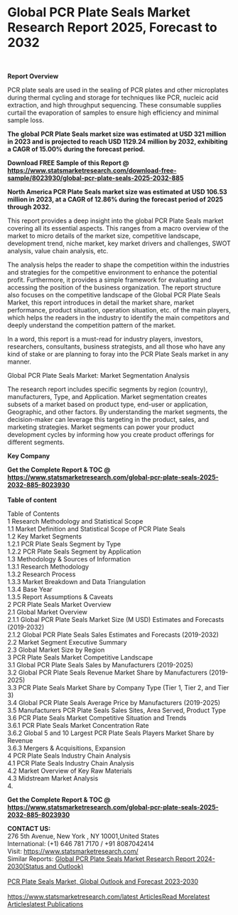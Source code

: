 <h1>Global PCR Plate Seals Market Research Report 2025, Forecast to 2032</h1><br/><p><strong>Report Overview</strong></p><p>PCR plate seals are used in the sealing of PCR plates and other microplates during thermal cycling and storage for techniques like PCR, nucleic acid extraction, and high throughput sequencing. These consumable supplies curtail the evaporation of samples to ensure high efficiency and minimal sample loss.</p><p><strong>The global PCR Plate Seals market size was estimated at USD 321 million in 2023 and is projected to reach USD 1129.24 million by 2032, exhibiting a <strong>CAGR</strong> of 15.00% during the forecast period.</strong></p><p><strong>Download FREE Sample of this Report @ <a href="https://www.statsmarketresearch.com/download-free-sample/8023930/global-pcr-plate-seals-2025-2032-885">https://www.statsmarketresearch.com/download-free-sample/8023930/global-pcr-plate-seals-2025-2032-885</a></strong></p><p><strong>North America PCR Plate Seals market size was estimated at USD 106.53 million in 2023, at a <strong>CAGR</strong> of 12.86% during the forecast period of 2025 through 2032.</strong></p><p>This report provides a deep insight into the global PCR Plate Seals market covering all its essential aspects. This ranges from a macro overview of the market to micro details of the market size, competitive landscape, development trend, niche market, key market drivers and challenges, SWOT analysis, value chain analysis, etc.</p><p>The analysis helps the reader to shape the competition within the industries and strategies for the competitive environment to enhance the potential profit. Furthermore, it provides a simple framework for evaluating and accessing the position of the business organization. The report structure also focuses on the competitive landscape of the Global PCR Plate Seals Market, this report introduces in detail the market share, market performance, product situation, operation situation, etc. of the main players, which helps the readers in the industry to identify the main competitors and deeply understand the competition pattern of the market.</p><p>In a word, this report is a must-read for industry players, investors, researchers, consultants, business strategists, and all those who have any kind of stake or are planning to foray into the PCR Plate Seals market in any manner.</p><p>Global PCR Plate Seals Market: Market Segmentation Analysis</p><p>The research report includes specific segments by region (country), manufacturers, Type, and Application. Market segmentation creates subsets of a market based on product type, end-user or application, Geographic, and other factors. By understanding the market segments, the decision-maker can leverage this targeting in the product, sales, and marketing strategies. Market segments can power your product development cycles by informing how you create product offerings for different segments.</p><p><strong>Key Company</strong></p><div><b>Get the Complete Report & TOC @ <a href="https://www.statsmarketresearch.com/global-pcr-plate-seals-2025-2032-885-8023930">https://www.statsmarketresearch.com/global-pcr-plate-seals-2025-2032-885-8023930</a></b></div><br><b>Table of content</b><p>Table of Contents<br />1 Research Methodology and Statistical Scope<br />1.1 Market Definition and Statistical Scope of PCR Plate Seals<br />1.2 Key Market Segments<br />1.2.1 PCR Plate Seals Segment by Type<br />1.2.2 PCR Plate Seals Segment by Application<br />1.3 Methodology & Sources of Information<br />1.3.1 Research Methodology<br />1.3.2 Research Process<br />1.3.3 Market Breakdown and Data Triangulation<br />1.3.4 Base Year<br />1.3.5 Report Assumptions & Caveats<br />2 PCR Plate Seals Market Overview<br />2.1 Global Market Overview<br />2.1.1 Global PCR Plate Seals Market Size (M USD) Estimates and Forecasts (2019-2032)<br />2.1.2 Global PCR Plate Seals Sales Estimates and Forecasts (2019-2032)<br />2.2 Market Segment Executive Summary<br />2.3 Global Market Size by Region<br />3 PCR Plate Seals Market Competitive Landscape<br />3.1 Global PCR Plate Seals Sales by Manufacturers (2019-2025)<br />3.2 Global PCR Plate Seals Revenue Market Share by Manufacturers (2019-2025)<br />3.3 PCR Plate Seals Market Share by Company Type (Tier 1, Tier 2, and Tier 3)<br />3.4 Global PCR Plate Seals Average Price by Manufacturers (2019-2025)<br />3.5 Manufacturers PCR Plate Seals Sales Sites, Area Served, Product Type<br />3.6 PCR Plate Seals Market Competitive Situation and Trends<br />3.6.1 PCR Plate Seals Market Concentration Rate<br />3.6.2 Global 5 and 10 Largest PCR Plate Seals Players Market Share by Revenue<br />3.6.3 Mergers & Acquisitions, Expansion<br />4 PCR Plate Seals Industry Chain Analysis<br />4.1 PCR Plate Seals Industry Chain Analysis<br />4.2 Market Overview of Key Raw Materials<br />4.3 Midstream Market Analysis<br />4.<br><div><b>Get the Complete Report & TOC @ <a href="https://www.statsmarketresearch.com/global-pcr-plate-seals-2025-2032-885-8023930">https://www.statsmarketresearch.com/global-pcr-plate-seals-2025-2032-885-8023930</a></b></div></p> <b>CONTACT US:</b><br>276 5th Avenue, New York , NY 10001,United States<br>International: (+1) 646 781 7170 / +91 8087042414<br>Visit: <a href="https://www.statsmarketresearch.com/">https://www.statsmarketresearch.com/</a><br>Similar Reports: <a href="https://www.statsmarketresearch.com/global-pcr-plate-seals-2025-2032-885-8023930">Global PCR Plate Seals Market Research Report 2024-2030(Status and Outlook)</a><br/><br/><a href="https://www.statsmarketresearch.com/global-pcr-plate-seals-2025-2032-885-8023930">PCR Plate Seals Market, Global Outlook and Forecast 2023-2030</a><br/><br/><a href="https://gyeongbokgung.com">https://www.statsmarketresearch.com/</a><a href="https://hallyeomaritime.com">latest Articles</a><a href="https://jingwansa.com">Read More</a><a href=https://nguoiviet.jp/">latest Articles</a><a href="https://www.intelmarketresearch.com/">latest Publications</a>